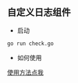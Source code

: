 自定义日志组件
------------

* 启动

```bash
go run check.go
```

* 如何使用

[使用方法点我](https://github.com/apolloconfig/agollo/wiki/%E8%87%AA%E5%AE%9A%E4%B9%89%E6%97%A5%E5%BF%97%E7%BB%84%E4%BB%B6)
